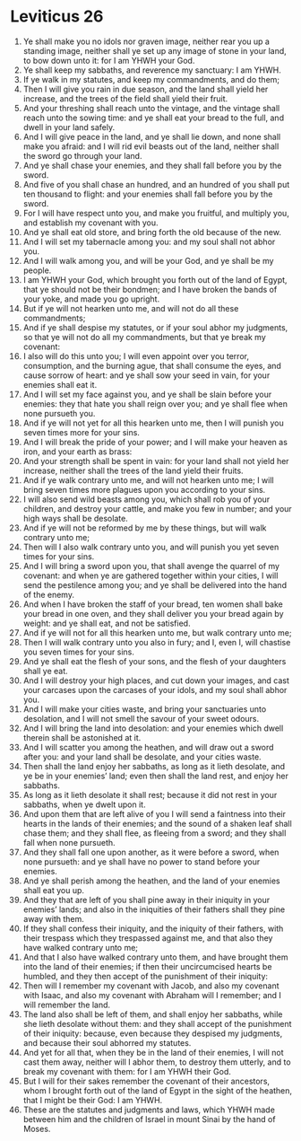 ﻿# Leviticus 26
1. Ye shall make you no idols nor graven image, neither rear you up a standing image, neither shall ye set up any image of stone in your land, to bow down unto it: for I am YHWH your God. 
2.  Ye shall keep my sabbaths, and reverence my sanctuary: I am YHWH. 
3.  If ye walk in my statutes, and keep my commandments, and do them; 
4. Then I will give you rain in due season, and the land shall yield her increase, and the trees of the field shall yield their fruit. 
5. And your threshing shall reach unto the vintage, and the vintage shall reach unto the sowing time: and ye shall eat your bread to the full, and dwell in your land safely. 
6. And I will give peace in the land, and ye shall lie down, and none shall make you afraid: and I will rid evil beasts out of the land, neither shall the sword go through your land. 
7. And ye shall chase your enemies, and they shall fall before you by the sword. 
8. And five of you shall chase an hundred, and an hundred of you shall put ten thousand to flight: and your enemies shall fall before you by the sword. 
9. For I will have respect unto you, and make you fruitful, and multiply you, and establish my covenant with you. 
10. And ye shall eat old store, and bring forth the old because of the new. 
11. And I will set my tabernacle among you: and my soul shall not abhor you. 
12. And I will walk among you, and will be your God, and ye shall be my people. 
13. I am YHWH your God, which brought you forth out of the land of Egypt, that ye should not be their bondmen; and I have broken the bands of your yoke, and made you go upright. 
14.  But if ye will not hearken unto me, and will not do all these commandments; 
15. And if ye shall despise my statutes, or if your soul abhor my judgments, so that ye will not do all my commandments, but that ye break my covenant: 
16. I also will do this unto you; I will even appoint over you terror, consumption, and the burning ague, that shall consume the eyes, and cause sorrow of heart: and ye shall sow your seed in vain, for your enemies shall eat it. 
17. And I will set my face against you, and ye shall be slain before your enemies: they that hate you shall reign over you; and ye shall flee when none pursueth you. 
18. And if ye will not yet for all this hearken unto me, then I will punish you seven times more for your sins. 
19. And I will break the pride of your power; and I will make your heaven as iron, and your earth as brass: 
20. And your strength shall be spent in vain: for your land shall not yield her increase, neither shall the trees of the land yield their fruits. 
21.  And if ye walk contrary unto me, and will not hearken unto me; I will bring seven times more plagues upon you according to your sins. 
22. I will also send wild beasts among you, which shall rob you of your children, and destroy your cattle, and make you few in number; and your high ways shall be desolate. 
23. And if ye will not be reformed by me by these things, but will walk contrary unto me; 
24. Then will I also walk contrary unto you, and will punish you yet seven times for your sins. 
25. And I will bring a sword upon you, that shall avenge the quarrel of my covenant: and when ye are gathered together within your cities, I will send the pestilence among you; and ye shall be delivered into the hand of the enemy. 
26. And when I have broken the staff of your bread, ten women shall bake your bread in one oven, and they shall deliver you your bread again by weight: and ye shall eat, and not be satisfied. 
27. And if ye will not for all this hearken unto me, but walk contrary unto me; 
28. Then I will walk contrary unto you also in fury; and I, even I, will chastise you seven times for your sins. 
29. And ye shall eat the flesh of your sons, and the flesh of your daughters shall ye eat. 
30. And I will destroy your high places, and cut down your images, and cast your carcases upon the carcases of your idols, and my soul shall abhor you. 
31. And I will make your cities waste, and bring your sanctuaries unto desolation, and I will not smell the savour of your sweet odours. 
32. And I will bring the land into desolation: and your enemies which dwell therein shall be astonished at it. 
33. And I will scatter you among the heathen, and will draw out a sword after you: and your land shall be desolate, and your cities waste. 
34. Then shall the land enjoy her sabbaths, as long as it lieth desolate, and ye be in your enemies’ land; even then shall the land rest, and enjoy her sabbaths. 
35. As long as it lieth desolate it shall rest; because it did not rest in your sabbaths, when ye dwelt upon it. 
36. And upon them that are left alive of you I will send a faintness into their hearts in the lands of their enemies; and the sound of a shaken leaf shall chase them; and they shall flee, as fleeing from a sword; and they shall fall when none pursueth. 
37. And they shall fall one upon another, as it were before a sword, when none pursueth: and ye shall have no power to stand before your enemies. 
38. And ye shall perish among the heathen, and the land of your enemies shall eat you up. 
39. And they that are left of you shall pine away in their iniquity in your enemies’ lands; and also in the iniquities of their fathers shall they pine away with them. 
40. If they shall confess their iniquity, and the iniquity of their fathers, with their trespass which they trespassed against me, and that also they have walked contrary unto me; 
41. And that I also have walked contrary unto them, and have brought them into the land of their enemies; if then their uncircumcised hearts be humbled, and they then accept of the punishment of their iniquity: 
42. Then will I remember my covenant with Jacob, and also my covenant with Isaac, and also my covenant with Abraham will I remember; and I will remember the land. 
43. The land also shall be left of them, and shall enjoy her sabbaths, while she lieth desolate without them: and they shall accept of the punishment of their iniquity: because, even because they despised my judgments, and because their soul abhorred my statutes. 
44. And yet for all that, when they be in the land of their enemies, I will not cast them away, neither will I abhor them, to destroy them utterly, and to break my covenant with them: for I am YHWH their God. 
45. But I will for their sakes remember the covenant of their ancestors, whom I brought forth out of the land of Egypt in the sight of the heathen, that I might be their God: I am YHWH. 
46. These are the statutes and judgments and laws, which YHWH made between him and the children of Israel in mount Sinai by the hand of Moses. 
